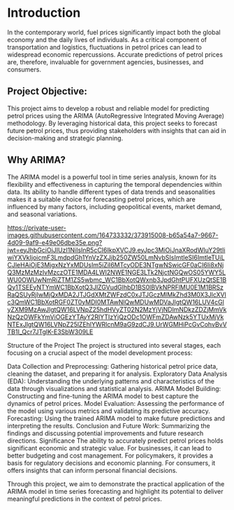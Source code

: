 # Introduction

In the contemporary world, fuel prices significantly impact both the global economy and the daily lives of individuals. As a critical component of transportation and logistics, fluctuations in petrol prices can lead to widespread economic repercussions. Accurate predictions of petrol prices are, therefore, invaluable for government agencies, businesses, and consumers.

## Project Objective:

This project aims to develop a robust and reliable model for predicting petrol prices using the ARIMA (AutoRegressive Integrated Moving Average) methodology. By leveraging historical data, this project seeks to forecast future petrol prices, thus providing stakeholders with insights that can aid in decision-making and strategic planning.

## Why ARIMA?

The ARIMA model is a powerful tool in time series analysis, known for its flexibility and effectiveness in capturing the temporal dependencies within data. Its ability to handle different types of data trends and seasonalities makes it a suitable choice for forecasting petrol prices, which are influenced by many factors, including geopolitical events, market demand, and seasonal variations.

https://private-user-images.githubusercontent.com/164733332/373915008-b65a54a7-9667-4d09-9af9-e49e06dbe35e.png?jwt=eyJhbGciOiJIUzI1NiIsInR5cCI6IkpXVCJ9.eyJpc3MiOiJnaXRodWIuY29tIiwiYXVkIjoicmF3LmdpdGh1YnVzZXJjb250ZW50LmNvbSIsImtleSI6ImtleTUiLCJleHAiOjE3MjgxNzYxMDUsIm5iZiI6MTcyODE3NTgwNSwicGF0aCI6Ii8xNjQ3MzMzMzIvMzczOTE1MDA4LWI2NWE1NGE3LTk2NjctNGQwOS05YWY5LWU0OWUwNmRiZTM1ZS5wbmc_WC1BbXotQWxnb3JpdGhtPUFXUzQtSE1BQy1TSEEyNTYmWC1BbXotQ3JlZGVudGlhbD1BS0lBVkNPRFlMU0E1M1BRSzRaQSUyRjIwMjQxMDA2JTJGdXMtZWFzdC0xJTJGczMlMkZhd3M0X3JlcXVlc3QmWC1BbXotRGF0ZT0yMDI0MTAwNlQwMDUwMDVaJlgtQW16LUV4cGlyZXM9MzAwJlgtQW16LVNpZ25hdHVyZT02N2MzYjVjNDlmNDkzZDZjMmVkNzQzOWFkYmViOGEzYTAyY2RlYTIzYjQzODc1OWFmZDAwNzk5YTUxMjVkNTExJlgtQW16LVNpZ25lZEhlYWRlcnM9aG9zdCJ9.UrWGMHiPcGvCohvBvVTB1I_Qcr7JTglK-E3SbW309LE


Structure of the Project
The project is structured into several stages, each focusing on a crucial aspect of the model development process:

Data Collection and Preprocessing: Gathering historical petrol price data, cleaning the dataset, and preparing it for analysis.
Exploratory Data Analysis (EDA): Understanding the underlying patterns and characteristics of the data through visualizations and statistical analysis.
ARIMA Model Building: Constructing and fine-tuning the ARIMA model to best capture the dynamics of petrol prices.
Model Evaluation: Assessing the performance of the model using various metrics and validating its predictive accuracy.
Forecasting: Using the trained ARIMA model to make future predictions and interpreting the results.
Conclusion and Future Work: Summarizing the findings and discussing potential improvements and future research directions.
Significance
The ability to accurately predict petrol prices holds significant economic and strategic value. For businesses, it can lead to better budgeting and cost management. For policymakers, it provides a basis for regulatory decisions and economic planning. For consumers, it offers insights that can inform personal financial decisions.

Through this project, we aim to demonstrate the practical application of the ARIMA model in time series forecasting and highlight its potential to deliver meaningful predictions in the context of petrol prices.
